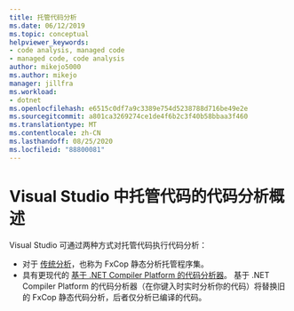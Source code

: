 ```yaml
---
title: 托管代码分析
ms.date: 06/12/2019
ms.topic: conceptual
helpviewer_keywords:
- code analysis, managed code
- managed code, code analysis
author: mikejo5000
ms.author: mikejo
manager: jillfra
ms.workload:
- dotnet
ms.openlocfilehash: e6515c0df7a9c3389e754d5238788d716be49e2e
ms.sourcegitcommit: a801ca3269274ce1de4f6b2c3f40b58bbaa3f460
ms.translationtype: MT
ms.contentlocale: zh-CN
ms.lasthandoff: 08/25/2020
ms.locfileid: "88800081"
---
```

# <a name="overview-of-code-analysis-for-managed-code-in-visual-studio"></a>Visual Studio 中托管代码的代码分析概述

Visual Studio 可通过两种方式对托管代码执行代码分析：
- 对于 [传统分析](../code-quality/walkthrough-analyzing-managed-code-for-code-defects.md)，也称为 FxCop 静态分析托管程序集。
- 具有更现代的 [基于 .NET Compiler Platform 的代码分析器](../code-quality/roslyn-analyzers-overview.md)。 基于 .NET Compiler Platform 的代码分析器（在你键入时实时分析你的代码）将替换旧的 FxCop 静态代码分析，后者仅分析已编译的代码。